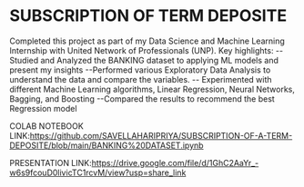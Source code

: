 # SUBSCRIPTION OF TERM DEPOSITE
Completed this project as part of my Data Science and Machine Learning Internship with United Network of Professionals (UNP). Key highlights:
--Studied and Analyzed the BANKING dataset to applying ML models and present my insights
--Performed various Exploratory Data Analysis to understand the data and compare the variables.
-- Experimented with different Machine Learning algorithms, Linear Regression, Neural Networks, Bagging, and Boosting
--Compared the results to recommend the best Regression model

COLAB NOTEBOOK LINK:https://github.com/SAVELLAHARIPRIYA/SUBSCRIPTION-OF-A-TERM-DEPOSITE/blob/main/BANKING%20DATASET.ipynb


PRESENTATION LINK:https://drive.google.com/file/d/1GhC2AaYr_-w6s9fcouD0livicTC1rcvM/view?usp=share_link
